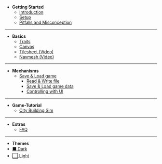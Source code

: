  - **Getting Started**
    - [Introduction](docs/Getting_Started/Introduction.md "Introduction")
    - [Setup](docs/Getting_Started/Setup.md "Setup")
    - [Pitfalls and Misconception](docs/Getting_Started/Pitfalls_Misconception.md "Pitfalls and Misconception")

---

- **Basics**
  - [Traits](docs/Basics/Trait.md "Traits")
  - [Canvas](docs/Basics/Canvas.md "Canvas")
  - [Tilesheet (Video)](docs/Basics/Tilesheet.md "Tilesheet")
  - [Navmesh (Video)](docs/Basics/Navmesh.md "Navmesh")

---

- **Mechanisms**
    - [Save & Load game](docs/Save_Load_Mechanism/Save_Load_Mechanism.md "Intro to Save/Load Mechanism")
        - [Read & Write file](docs/Save_Load_Mechanism/Save_Load_1.md "Save & Load - Read & Write file")
        - [Save & Load game data](docs/Save_Load_Mechanism/Save_Load_2.md "Save & Load - Save/Load game data")
        - [Controlling with UI](docs/Save_Load_Mechanism/Save_Load_3.md "Save & Load - Controlling with UI")

---

- **Game-Tutorial**
    - [City Building Sim](docs/Game_Demo/City_Sim/index.md)

---

- **Extras**
    - [FAQ](docs/FAQ.md "CBS - FAQ")

---

- **Themes**
- <a href="#" title="ARMORED-TUT" data-link-title="d"> :black_large_square: Dark</a>
- <a href="#" title="ARMORED-TUT" data-link-title="l"> :white_large_square: Light</a>
